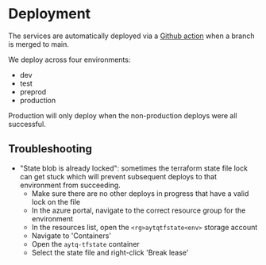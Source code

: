 # Deployment

The services are automatically deployed via a [Github action](https://github.com/DFE-Digital/access-your-teaching-qualifications/actions/workflows/build-and-deploy.yml) when a branch is merged to main.

We deploy across four environments:

- dev
- test
- preprod
- production

Production will only deploy when the non-production deploys were all successful.

## Troubleshooting

- "State blob is already locked": sometimes the terraform state file lock can get stuck which will prevent subsequent deploys to that environment from succeeding.
  - Make sure there are no other deploys in progress that have a valid lock on the file
  - In the azure portal, navigate to the correct resource group for the environment
  - In the resources list, open the `<rg>aytqtfstate<env>` storage account
  - Navigate to 'Containers'
  - Open the `aytq-tfstate` container
  - Select the state file and right-click 'Break lease'
